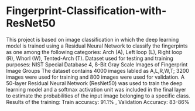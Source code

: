 # Fingerprint-Classification-with-ResNet50
This project is based on image classification in which the deep learning model is trained using a Residual Neural Network to classify the fingerpints as one among the following categories: Arch (A), Left loop (L), Right loop (R), Whorl (W), Tented-Arch (T).
Dataset used for testing and training purposes:  NIST Special Database 4, 8-Bit Gray Scale Images of Fingerprint Image Groups
The dataset contains 4000 images labled as A,L,R,W,T; 3200 images were used for training and 800 images were used for validation.
A 50-layer Residual Neural Network (ResNet50) was used to train the deep learning model and a softmax activation unit was included in the final layer to estimate the probabilities of the input image belonging to a specific class.
Results of the training: Train accuracy: 91.1% , Validation Accuracy: 83-86% 
